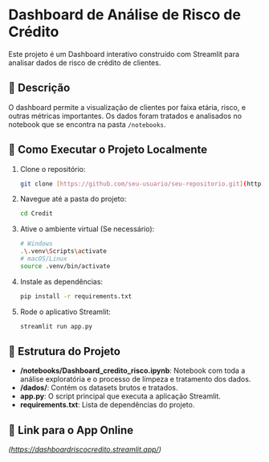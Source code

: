 # Dashboard de Análise de Risco de Crédito

Este projeto é um Dashboard interativo construído com Streamlit para analisar dados de risco de crédito de clientes.

## 📜 Descrição

O dashboard permite a visualização de clientes por faixa etária, risco, e outras métricas importantes. Os dados foram tratados e analisados no notebook que se encontra na pasta `/notebooks`.

## 🚀 Como Executar o Projeto Localmente

1. Clone o repositório:
   ```bash
   git clone [https://github.com/seu-usuario/seu-repositorio.git](https://github.com/seu-usuario/seu-repositorio.git)
   ```
2. Navegue até a pasta do projeto:
   ```bash
   cd Credit
   ```
3. Ative o ambiente virtual (Se necessário):
   ```bash
   # Windows
   .\.venv\Scripts\activate
   # macOS/Linux
   source .venv/bin/activate
   ```
4. Instale as dependências:
   ```bash
   pip install -r requirements.txt
   ```
5. Rode o aplicativo Streamlit:
   ```bash
   streamlit run app.py
   ```

## 📂 Estrutura do Projeto
- **/notebooks/Dashboard_credito_risco.ipynb**: Notebook com toda a análise exploratória e o processo de limpeza e tratamento dos dados.
- **/dados/**: Contém os datasets brutos e tratados.
- **app.py**: O script principal que executa a aplicação Streamlit.
- **requirements.txt**: Lista de dependências do projeto.

## 🔗 Link para o App Online
*(https://dashboardriscocredito.streamlit.app/)*
